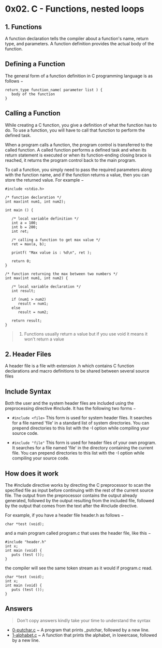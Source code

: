 # 0x02. C - Functions, nested loops

## 1. Functions
A function declaration tells the compiler about a function's name, return type, and parameters. A function definition provides the actual body of the function.

## Defining a Function
The general form of a function definition in C programming language is as follows −
```
return_type function_name( parameter list ) {
   body of the function
}
```
## Calling a Function
While creating a C function, you give a definition of what the function has to do. To use a function, you will have to call that function to perform the defined task.

When a program calls a function, the program control is transferred to the called function. A called function performs a defined task and when its return statement is executed or when its function-ending closing brace is reached, it returns the program control back to the main program.

To call a function, you simply need to pass the required parameters along with the function name, and if the function returns a value, then you can store the returned value. For example −
```
#include <stdio.h>
 
/* function declaration */
int max(int num1, int num2);
 
int main () {

   /* local variable definition */
   int a = 100;
   int b = 200;
   int ret;
 
   /* calling a function to get max value */
   ret = max(a, b);
 
   printf( "Max value is : %d\n", ret );
 
   return 0;
}
 
/* function returning the max between two numbers */
int max(int num1, int num2) {

   /* local variable declaration */
   int result;
 
   if (num1 > num2)
      result = num1;
   else
      result = num2;
 
   return result; 
}
```
> 1. Functions usually return a value but if you use void it means it won't return a value

## 2. Header Files
A header file is a file with extension .h which contains C function declarations and macro definitions to be shared between several source files

## Include Syntax
Both the user and the system header files are included using the preprocessing directive #include. It has the following two forms −

* ```#include <file>```
This form is used for system header files. It searches for a file named 'file' in a standard list of system directories. You can prepend directories to this list with the -I option while compiling your source code.

* ```#include "file"```
This form is used for header files of your own program. It searches for a file named 'file' in the directory containing the current file. You can prepend directories to this list with the -I option while compiling your source code.

## How does it work
The #include directive works by directing the C preprocessor to scan the specified file as input before continuing with the rest of the current source file. The output from the preprocessor contains the output already generated, followed by the output resulting from the included file, followed by the output that comes from the text after the #include directive. 

For example, if you have a header file header.h as follows −
```
char *test (void);
```

and a main program called program.c that uses the header file, like this −
```
#include "header.h"
int x;
int main (void) {
   puts (test ());
}
```
the compiler will see the same token stream as it would if program.c read.
```
char *test (void);
int x;
int main (void) {
   puts (test ());
}
```
## Answers
> Don't copy answers kindly take your time to understand the syntax 
* [0-putchar.c](https://github.com/Darryl-Mbae/alx-low_level_programming/blob/master/0x02-functions_nested_loops/0-putchar.c) ~  A program that prints _putchar, followed by a new line.
* [1-alphabet.c](https://github.com/Darryl-Mbae/alx-low_level_programming/blob/master/0x02-functions_nested_loops/1-alphabet.c) ~ A function that prints the alphabet, in lowercase, followed by a new line.
